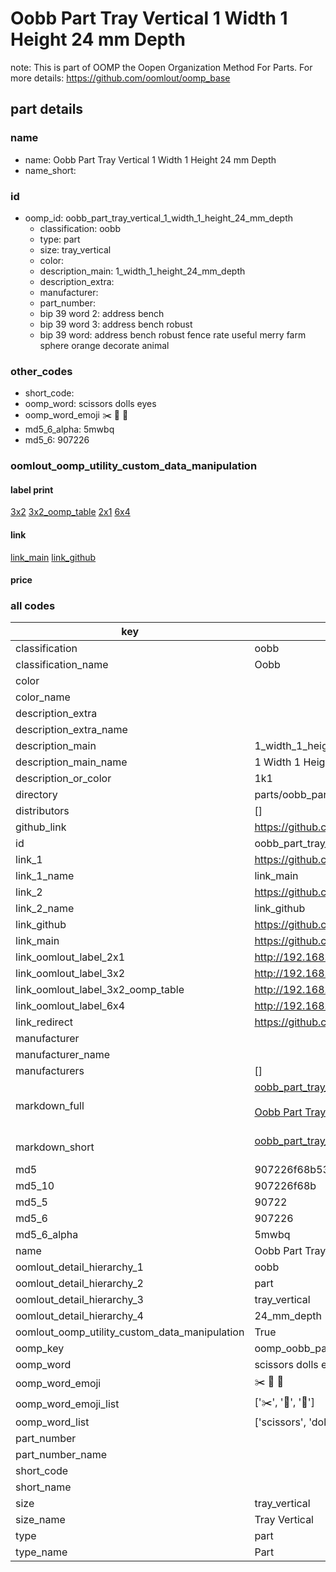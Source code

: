 # Oobb Part Tray Vertical 1 Width 1 Height 24 mm Depth  

note: This is part of OOMP the Oopen Organization Method For Parts. For more details: https://github.com/oomlout/oomp_base

##  part details
  







### name
* name: Oobb Part Tray Vertical 1 Width 1 Height 24 mm Depth
* name_short: 
### id
* oomp_id: oobb_part_tray_vertical_1_width_1_height_24_mm_depth
  * classification: oobb
  * type: part
  * size: tray_vertical
  * color: 
  * description_main: 1_width_1_height_24_mm_depth
  * description_extra: 
  * manufacturer: 
  * part_number: 
  * bip 39 word 2: address bench
  * bip 39 word 3: address bench robust
  * bip 39 word: address bench robust fence rate useful merry farm sphere orange decorate animal

### other_codes
* short_code: 
* oomp_word: scissors dolls eyes
* oomp_word_emoji :scissors: :dolls: :eyes:
* md5_6_alpha: 5mwbq
* md5_6: 907226






### oomlout_oomp_utility_custom_data_manipulation
#### label print
[3x2](http://192.168.1.245:1112/?label=oomp%205mwbq)
[3x2_oomp_table](http://192.168.1.108:1112/?label=oomp%205mwbq)
[2x1](http://192.168.1.242:1112/?label=oomp%205mwbq)
[6x4](http://192.168.1.55:1112/?label=oomp%205mwbq)    

#### link

[link_main](https://github.com/oomlout/oomlout_oomp_version_1_messy/tree/main/parts/oobb_part_tray_vertical_1_width_1_height_24_mm_depth) [link_github](https://github.com/oomlout/oomlout_oomp_version_1_messy/tree/main/parts/oobb_part_tray_vertical_1_width_1_height_24_mm_depth)                             

#### price







### all codes 
| key | value |  
| --- | --- |  
| classification | oobb |  
| classification_name | Oobb |  
| color |  |  
| color_name |  |  
| description_extra |  |  
| description_extra_name |  |  
| description_main | 1_width_1_height_24_mm_depth |  
| description_main_name | 1 Width 1 Height 24 mm Depth |  
| description_or_color | 1k1 |  
| directory | parts/oobb_part_tray_vertical_1_width_1_height_24_mm_depth |  
| distributors | [] |  
| github_link | https://github.com/oomlout/oomlout_oomp_part_src/tree/main/parts/oobb_part_tray_vertical_1_width_1_height_24_mm_depth |  
| id | oobb_part_tray_vertical_1_width_1_height_24_mm_depth |  
| link_1 | https://github.com/oomlout/oomlout_oomp_version_1_messy/tree/main/parts/oobb_part_tray_vertical_1_width_1_height_24_mm_depth |  
| link_1_name | link_main |  
| link_2 | https://github.com/oomlout/oomlout_oomp_version_1_messy/tree/main/parts/oobb_part_tray_vertical_1_width_1_height_24_mm_depth |  
| link_2_name | link_github |  
| link_github | https://github.com/oomlout/oomlout_oomp_version_1_messy/tree/main/parts/oobb_part_tray_vertical_1_width_1_height_24_mm_depth |  
| link_main | https://github.com/oomlout/oomlout_oomp_version_1_messy/tree/main/parts/oobb_part_tray_vertical_1_width_1_height_24_mm_depth |  
| link_oomlout_label_2x1 | http://192.168.1.242:1112/?label=oomp%205mwbq |  
| link_oomlout_label_3x2 | http://192.168.1.245:1112/?label=oomp%205mwbq |  
| link_oomlout_label_3x2_oomp_table | http://192.168.1.108:1112/?label=oomp%205mwbq |  
| link_oomlout_label_6x4 | http://192.168.1.55:1112/?label=oomp%205mwbq |  
| link_redirect | https://github.com/oomlout/oomlout_oomp_version_1_messy/tree/main/parts/oobb_part_tray_vertical_1_width_1_height_24_mm_depth |  
| manufacturer |  |  
| manufacturer_name |  |  
| manufacturers | [] |  
| markdown_full | [oobb_part_tray_vertical_1_width_1_height_24_mm_depth](none)<br>[](none)<br>[Oobb Part Tray Vertical 1 Width 1 Height 24 Mm Depth](none)<br><br> |  
| markdown_short | [oobb_part_tray_vertical_1_width_1_height_24_mm_depth](none)<br><br> |  
| md5 | 907226f68b533177bfd915517685401b |  
| md5_10 | 907226f68b |  
| md5_5 | 90722 |  
| md5_6 | 907226 |  
| md5_6_alpha | 5mwbq |  
| name | Oobb Part Tray Vertical 1 Width 1 Height 24 mm Depth |  
| oomlout_detail_hierarchy_1 | oobb |  
| oomlout_detail_hierarchy_2 | part |  
| oomlout_detail_hierarchy_3 | tray_vertical |  
| oomlout_detail_hierarchy_4 | 24_mm_depth |  
| oomlout_oomp_utility_custom_data_manipulation | True |  
| oomp_key | oomp_oobb_part_tray_vertical_1_width_1_height_24_mm_depth |  
| oomp_word | scissors dolls eyes |  
| oomp_word_emoji | :scissors: :dolls: :eyes: |  
| oomp_word_emoji_list | [':scissors:', ':dolls:', ':eyes:'] |  
| oomp_word_list | ['scissors', 'dolls', 'eyes'] |  
| part_number |  |  
| part_number_name |  |  
| short_code |  |  
| short_name |  |  
| size | tray_vertical |  
| size_name | Tray Vertical |  
| type | part |  
| type_name | Part |  
